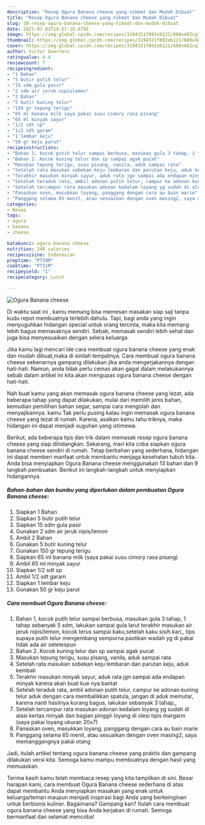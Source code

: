 ```yaml
---
description: "Resep Ogura Banana cheese yang nikmat dan Mudah Dibuat"
title: "Resep Ogura Banana cheese yang nikmat dan Mudah Dibuat"
slug: 30-resep-ogura-banana-cheese-yang-nikmat-dan-mudah-dibuat
date: 2021-07-03T14:57:15.679Z
image: https://img-global.cpcdn.com/recipes/3194321f892eb121/680x482cq70/ogura-banana-cheese-foto-resep-utama.jpg
thumbnail: https://img-global.cpcdn.com/recipes/3194321f892eb121/680x482cq70/ogura-banana-cheese-foto-resep-utama.jpg
cover: https://img-global.cpcdn.com/recipes/3194321f892eb121/680x482cq70/ogura-banana-cheese-foto-resep-utama.jpg
author: Victor Guerrero
ratingvalue: 4.4
reviewcount: 7
recipeingredient:
- "1 Bahan"
- "5 butir putih telur"
- "15 sdm gula pasir"
- "2 sdm air jeruk nipislemon"
- "2 Bahan"
- "5 butir kuning telur"
- "150 gr tepung terigu"
- "65 ml banana milk saya pakai susu cimory rasa pisang"
- "65 ml minyak sayur"
- "1/2 sdt sp"
- "1/2 sdt garam"
- "1 lembar keju"
- "50 gr keju parut"
recipeinstructions:
- "Bahan 1, kocok putih telur sampai berbusa, masukan gula 3 tahap, 1 tahap sebanyak 5 sdm, lakukan sampai gula larut terakhir masukan air jeruk nipis/lemon, kocok terus sampai kaku,setelah kaku sisih kan,, tips supaya putih telur mengembang sempurna pastikan wadah yg di pakai tidak ada air setetespun"
- "Bahan 2..Kocok kuning telur dan sp sampai agak pucat"
- "Masukan tepung terigu, susu pisang, vanila, aduk sampai rata"
- "Setelah rata masukan sobekan keju lembaran dan parutan keju, aduk kembali"
- "Terakhir masukan minyak sayur, aduk rata jgn sampai ada endapan minyak karena akan buat kue nya bantat"
- "Setelah teraduk rata, ambil adonan putih telur, campur ke adonan kuning telur aduk dengan cara membalikkan spatula, jangan di aduk memutar, karena nanti hasilnya kurang bagus, lakukan sebanyak 3 tahap,,"
- "Setelah tercampur rata masukan adonan kedalam loyang yg sudah di alasi kertas minyak dan bagian pinggir loyang di olesi tipis margarin (saya pakai loyang ukuran 20x7)"
- "Panaskan oven, masukkan loyang, panggang dengan cara au bain marie"
- "Panggang selama 65 menit, atau sesuaikan dengan oven masing2, saya memanggangnya pakai otang"
categories:
- Resep
tags:
- ogura
- banana
- cheese

katakunci: ogura banana cheese 
nutrition: 240 calories
recipecuisine: Indonesian
preptime: "PT39M"
cooktime: "PT31M"
recipeyield: "1"
recipecategory: Lunch

---
```



![Ogura Banana cheese](https://img-global.cpcdn.com/recipes/3194321f892eb121/680x482cq70/ogura-banana-cheese-foto-resep-utama.jpg)

Di waktu  saat ini , kamu memang bisa memesan masakan siap saji tanpa kudu repot membuatnya terlebih dahulu. Tapi, bagi anda yang ingin menyuguhkan hidangan special untuk orang tercinta, maka kita memang lebih bagus memasaknya sendiri. Sebab, memasak sendiri lebih sehat dan juga bisa menyesuaikan dengan selera keluarga.

Jika kamu lagi mencari ide cara membuat ogura banana cheese yang enak dan mudah dibuat,maka di sinilah tempatnya. Cara membuat ogura banana cheese  sebenarnya gampang dilakukan jika anda mengerjakannya dengan hati-hati. Namun, anda tidak perlu cemas akan gagal dalam melakukannya 
sebab dalam artikel ini kita akan mengupas ogura banana cheese dengan hati-hati.  



Nah buat kamu yang akan memasak ogura banana cheese yang lezat, ada beberapa tahap yang dapat dilakukan, mulai dari memilih jenis bahan, kemudian pemilihan bahan segar, sampai cara mengolah dan menyajikannya. kamu Tak perlu pusing kalau ingin memasak ogura banana cheese yang lezat di rumah. Karena, asalkan kamu  tahu triknya, maka hidangan ini dapat menjadi suguhan yang istimewa.

Berikut, ada beberapa tips dan trik dalam memasak resep ogura banana cheese yang siap dihidangkan. Sekarang, mari kita coba siapkan ogura banana cheese sendiri di rumah. Tetap berbahan yang sederhana, hidangan ini dapat memberi manfaat untuk membantu menjaga kesehatan tubuh kita. Anda bisa menyiapkan Ogura Banana cheese menggunakan 13 bahan dan 9 langkah pembuatan. Berikut ini langkah-langkah untuk menyiapkan hidangannya.

<!--inarticleads1-->

##### Bahan-bahan dan bumbu yang diperlukan dalam pembuatan Ogura Banana cheese:

1. Siapkan 1 Bahan
1. Siapkan 5 butir putih telur
1. Siapkan 15 sdm gula pasir
1. Gunakan 2 sdm air jeruk nipis/lemon
1. Ambil 2 Bahan
1. Gunakan 5 butir kuning telur
1. Gunakan 150 gr tepung terigu
1. Siapkan 65 ml banana milk (saya pakai susu cimory rasa pisang)
1. Ambil 65 ml minyak sayur
1. Siapkan 1/2 sdt sp
1. Ambil 1/2 sdt garam
1. Siapkan 1 lembar keju
1. Gunakan 50 gr keju parut




<!--inarticleads2-->

##### Cara membuat Ogura Banana cheese:

1. Bahan 1, kocok putih telur sampai berbusa, masukan gula 3 tahap, 1 tahap sebanyak 5 sdm, lakukan sampai gula larut terakhir masukan air jeruk nipis/lemon, kocok terus sampai kaku,setelah kaku sisih kan,, tips supaya putih telur mengembang sempurna pastikan wadah yg di pakai tidak ada air setetespun
1. Bahan 2..Kocok kuning telur dan sp sampai agak pucat
1. Masukan tepung terigu, susu pisang, vanila, aduk sampai rata
1. Setelah rata masukan sobekan keju lembaran dan parutan keju, aduk kembali
1. Terakhir masukan minyak sayur, aduk rata jgn sampai ada endapan minyak karena akan buat kue nya bantat
1. Setelah teraduk rata, ambil adonan putih telur, campur ke adonan kuning telur aduk dengan cara membalikkan spatula, jangan di aduk memutar, karena nanti hasilnya kurang bagus, lakukan sebanyak 3 tahap,,
1. Setelah tercampur rata masukan adonan kedalam loyang yg sudah di alasi kertas minyak dan bagian pinggir loyang di olesi tipis margarin (saya pakai loyang ukuran 20x7)
1. Panaskan oven, masukkan loyang, panggang dengan cara au bain marie
1. Panggang selama 65 menit, atau sesuaikan dengan oven masing2, saya memanggangnya pakai otang




Jadi, itulah artikel tentang  ogura banana cheese  yang praktis dan gampang dilakukan versi kita. Semoga kamu mampu membuatnya dengan hasil yang memuaskan. 

Terima kasih kamu telah membaca resep yang kita tampilkan di sini. Besar harapan kami, cara membuat  Ogura Banana cheese sederhana di atas dapat membantu Anda menyiapkan masakan yang enak untuk keluarga/teman maupun menjadi inspirasi bagi Anda yang berkeinginan untuk berbisnis kuliner. Bagaimana? Gampang kan? Itulah cara membuat ogura banana cheese yang bisa Anda kerjakan di rumah. Semoga bermanfaat dan selamat mencoba!

